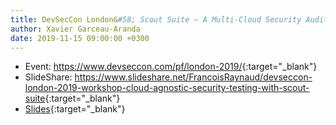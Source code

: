 ```yaml
---
title: DevSecCon London&#58; Scout Suite – A Multi-Cloud Security Auditing Tool Workshop
author: Xavier Garceau-Aranda
date: 2019-11-15 09:00:00 +0300
---
```


* Event: <https://www.devseccon.com/pf/london-2019/>{:target="_blank"}
* SlideShare: <https://www.slideshare.net/FrancoisRaynaud/devseccon-london-2019-workshop-cloud-agnostic-security-testing-with-scout-suite>{:target="_blank"}
* [Slides](/conferences/2019-11-15-devseccon/DevSecCon%202019%20Scout%20Suite.pdf){:target="_blank"}
